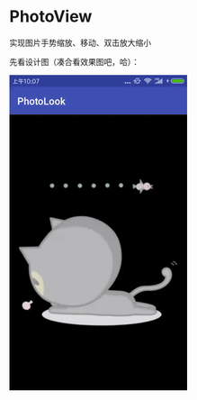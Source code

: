 ﻿# PhotoView
实现图片手势缩放、移动、双击放大缩小

先看设计图（凑合看效果图吧，哈）：

![1](https://github.com/wuqingsen/Plan/blob/master/%E6%95%88%E6%9E%9C%E5%9B%BE/%E6%89%8B%E5%8A%BF%E7%BC%A9%E6%94%BE%E5%9B%BE%E7%89%87.gif)